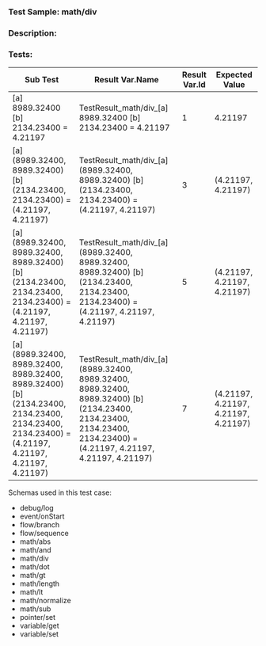 ### **Test Sample:** math/div
### **Description:** 

### Tests:
| Sub Test | Result Var.Name | Result Var.Id | Expected Value
| ----------- | ----------- | ----------- |----------- |
| [a] 8989.32400 [b] 2134.23400 = 4.21197 | TestResult_math/div_[a] 8989.32400 [b] 2134.23400 = 4.21197 | 1 | 4.21197
| [a] (8989.32400, 8989.32400) [b] (2134.23400, 2134.23400) = (4.21197, 4.21197) | TestResult_math/div_[a] (8989.32400, 8989.32400) [b] (2134.23400, 2134.23400) = (4.21197, 4.21197) | 3 | (4.21197, 4.21197)
| [a] (8989.32400, 8989.32400, 8989.32400) [b] (2134.23400, 2134.23400, 2134.23400) = (4.21197, 4.21197, 4.21197) | TestResult_math/div_[a] (8989.32400, 8989.32400, 8989.32400) [b] (2134.23400, 2134.23400, 2134.23400) = (4.21197, 4.21197, 4.21197) | 5 | (4.21197, 4.21197, 4.21197)
| [a] (8989.32400, 8989.32400, 8989.32400, 8989.32400) [b] (2134.23400, 2134.23400, 2134.23400, 2134.23400) = (4.21197, 4.21197, 4.21197, 4.21197) | TestResult_math/div_[a] (8989.32400, 8989.32400, 8989.32400, 8989.32400) [b] (2134.23400, 2134.23400, 2134.23400, 2134.23400) = (4.21197, 4.21197, 4.21197, 4.21197) | 7 | (4.21197, 4.21197, 4.21197, 4.21197)

Schemas used in this test case:
- debug/log
- event/onStart
- flow/branch
- flow/sequence
- math/abs
- math/and
- math/div
- math/dot
- math/gt
- math/length
- math/lt
- math/normalize
- math/sub
- pointer/set
- variable/get
- variable/set
